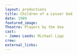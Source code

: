 ```yaml
---
layout: productions
title: Children of a Lesser God
date: 1989
featured_image:
Theatre: Players by the Sea
cast:
- James Leeds: Michael Lipp
crew:
external_links:
---
```

